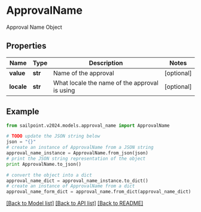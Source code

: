 # ApprovalName

Approval Name Object

## Properties

Name | Type | Description | Notes
------------ | ------------- | ------------- | -------------
**value** | **str** | Name of the approval | [optional] 
**locale** | **str** | What locale the name of the approval is using | [optional] 

## Example

```python
from sailpoint.v2024.models.approval_name import ApprovalName

# TODO update the JSON string below
json = "{}"
# create an instance of ApprovalName from a JSON string
approval_name_instance = ApprovalName.from_json(json)
# print the JSON string representation of the object
print ApprovalName.to_json()

# convert the object into a dict
approval_name_dict = approval_name_instance.to_dict()
# create an instance of ApprovalName from a dict
approval_name_form_dict = approval_name.from_dict(approval_name_dict)
```
[[Back to Model list]](../README.md#documentation-for-models) [[Back to API list]](../README.md#documentation-for-api-endpoints) [[Back to README]](../README.md)


